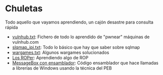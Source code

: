 # Chuletas
Todo aquello que vayamos aprendiendo, un cajón desastre para consulta rápida
- [vulnhub.txt](https://github.com/g4ngli0s/chuletas/blob/master/vulnhub.txt): Fichero de todo lo aprendido de "pwnear" máquinas de vulnhub.com
- [slqmap_ipi.txt](https://github.com/g4ngli0s/chuletas/blob/master/sqlmap_ipi.txt): Todo lo básico que hay que saber sobre sqlmap
- [wargames.txt](https://github.com/g4ngli0s/chuletas/blob/master/wargames.txt): Algunos wargames solucionados
- [Los ROPer](https://github.com/g4ngli0s/chuletas/blob/master/ropers.md): Aprendiendo algo de ROP
- [MessageBox con ensamblador](https://github.com/g4ngli0s/chuletas/blob/master/MsgBoxPEBStyle.asm): Código ensamblador que hace llamadas a librerías de Windows usando la técnica del PEB
